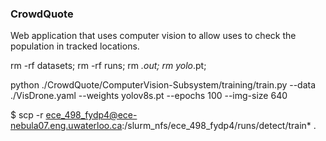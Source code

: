 ### CrowdQuote

Web application that uses computer vision to allow uses to check the population in tracked locations.


rm -rf datasets; rm -rf runs; rm *.out; rm yolo*.pt;


python ./CrowdQuote/ComputerVision-Subsystem/training/train.py --data ./VisDrone.yaml --weights yolov8s.pt --epochs 100 --img-size 640


$ scp -r ece_498_fydp4@ece-nebula07.eng.uwaterloo.ca:/slurm_nfs/ece_498_fydp4/runs/detect/train* .